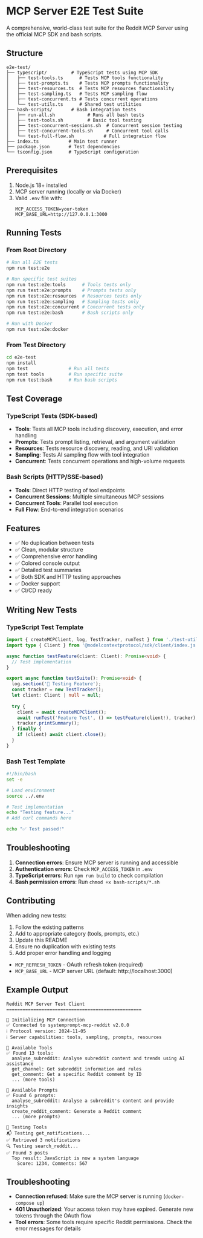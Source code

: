 # MCP Server E2E Test Suite

A comprehensive, world-class test suite for the Reddit MCP Server using the official MCP SDK and bash scripts.

## Structure

```
e2e-test/
├── typescript/         # TypeScript tests using MCP SDK
│   ├── test-tools.ts      # Tests MCP tools functionality
│   ├── test-prompts.ts    # Tests MCP prompts functionality
│   ├── test-resources.ts  # Tests MCP resources functionality
│   ├── test-sampling.ts   # Tests MCP sampling flow
│   ├── test-concurrent.ts # Tests concurrent operations
│   └── test-utils.ts      # Shared test utilities
├── bash-scripts/       # Bash integration tests
│   ├── run-all.sh            # Runs all bash tests
│   ├── test-tools.sh         # Basic tool testing
│   ├── test-concurrent-sessions.sh  # Concurrent session testing
│   ├── test-concurrent-tools.sh     # Concurrent tool calls
│   └── test-full-flow.sh           # Full integration flow
├── index.ts           # Main test runner
├── package.json       # Test dependencies
└── tsconfig.json      # TypeScript configuration
```

## Prerequisites

1. Node.js 18+ installed
2. MCP server running (locally or via Docker)
3. Valid `.env` file with:
   ```env
   MCP_ACCESS_TOKEN=your-token
   MCP_BASE_URL=http://127.0.0.1:3000
   ```

## Running Tests

### From Root Directory

```bash
# Run all E2E tests
npm run test:e2e

# Run specific test suites
npm run test:e2e:tools      # Tools tests only
npm run test:e2e:prompts    # Prompts tests only
npm run test:e2e:resources  # Resources tests only
npm run test:e2e:sampling   # Sampling tests only
npm run test:e2e:concurrent # Concurrent tests only
npm run test:e2e:bash       # Bash scripts only

# Run with Docker
npm run test:e2e:docker
```

### From Test Directory

```bash
cd e2e-test
npm install
npm test               # Run all tests
npm test tools         # Run specific suite
npm run test:bash      # Run bash scripts
```

## Test Coverage

### TypeScript Tests (SDK-based)
- **Tools**: Tests all MCP tools including discovery, execution, and error handling
- **Prompts**: Tests prompt listing, retrieval, and argument validation
- **Resources**: Tests resource discovery, reading, and URI validation
- **Sampling**: Tests AI sampling flow with tool integration
- **Concurrent**: Tests concurrent operations and high-volume requests

### Bash Scripts (HTTP/SSE-based)
- **Tools**: Direct HTTP testing of tool endpoints
- **Concurrent Sessions**: Multiple simultaneous MCP sessions
- **Concurrent Tools**: Parallel tool execution
- **Full Flow**: End-to-end integration scenarios

## Features

- ✅ No duplication between tests
- ✅ Clean, modular structure
- ✅ Comprehensive error handling
- ✅ Colored console output
- ✅ Detailed test summaries
- ✅ Both SDK and HTTP testing approaches
- ✅ Docker support
- ✅ CI/CD ready

## Writing New Tests

### TypeScript Test Template

```typescript
import { createMCPClient, log, TestTracker, runTest } from './test-utils.js';
import type { Client } from '@modelcontextprotocol/sdk/client/index.js';

async function testFeature(client: Client): Promise<void> {
  // Test implementation
}

export async function testSuite(): Promise<void> {
  log.section('🚀 Testing Feature');
  const tracker = new TestTracker();
  let client: Client | null = null;
  
  try {
    client = await createMCPClient();
    await runTest('Feature Test', () => testFeature(client!), tracker);
    tracker.printSummary();
  } finally {
    if (client) await client.close();
  }
}
```

### Bash Test Template

```bash
#!/bin/bash
set -e

# Load environment
source ../.env

# Test implementation
echo "Testing feature..."
# Add curl commands here

echo "✅ Test passed!"
```

## Troubleshooting

1. **Connection errors**: Ensure MCP server is running and accessible
2. **Authentication errors**: Check `MCP_ACCESS_TOKEN` in `.env`
3. **TypeScript errors**: Run `npm run build` to check compilation
4. **Bash permission errors**: Run `chmod +x bash-scripts/*.sh`

## Contributing

When adding new tests:
1. Follow the existing patterns
2. Add to appropriate category (tools, prompts, etc.)
3. Update this README
4. Ensure no duplication with existing tests
5. Add proper error handling and logging
- `MCP_REFRESH_TOKEN` - OAuth refresh token (required)
- `MCP_BASE_URL` - MCP server URL (default: http://localhost:3000)

## Example Output

```
Reddit MCP Server Test Client
==================================================

🚀 Initializing MCP Connection
✅ Connected to systemprompt-mcp-reddit v2.0.0
ℹ Protocol version: 2024-11-05
ℹ Server capabilities: tools, sampling, prompts, resources

🔧 Available Tools
✅ Found 13 tools:
  analyse_subreddit: Analyse subreddit content and trends using AI assistance
  get_channel: Get subreddit information and rules
  get_comment: Get a specific Reddit comment by ID
  ... (more tools)

📝 Available Prompts
✅ Found 6 prompts:
  analyse_subreddit: Analyse a subreddit's content and provide insights
  create_reddit_comment: Generate a Reddit comment
  ... (more prompts)

🧪 Testing Tools
📬 Testing get_notifications...
✅ Retrieved 3 notifications
🔍 Testing search_reddit...
✅ Found 3 posts
  Top result: JavaScript is now a system language
    Score: 1234, Comments: 567
```

## Troubleshooting

- **Connection refused**: Make sure the MCP server is running (`docker-compose up`)
- **401 Unauthorized**: Your access token may have expired. Generate new tokens through the OAuth flow
- **Tool errors**: Some tools require specific Reddit permissions. Check the error messages for details